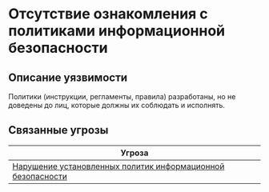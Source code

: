 # Отсутствие ознакомления с политиками информационной безопасности

## Описание уязвимости
Политики (инструкции, регламенты, правила) разработаны, но не доведены до лиц, которые должны их соблюдать и исполнять.

## Связанные угрозы
|Угроза|
|-|
|[Нарушение установленных политик информационной безопасности](/vkr/threats/page21)|